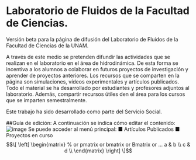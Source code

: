 # Laboratorio de Fluidos de la Facultad de Ciencias.

Versión beta para la página de difusión del Laboratorio de Fluidos de la Facultad de Ciencias de la UNAM.

A través de este medio se pretenden difundir las actividades que se realizan en el laboratorio en el área de hidrodinámica. 
De esta forma se incentiva a los alumnos a colaborar en futuros proyectos de investigación y aprender de proyectos anteriores.
Los recursos que se comparten en la página son simulaciones, vídeos experimentales y artículos publicados. Todo el material se ha desarrollado por estudiantes y profesores adjuntos al laboratorio.
Además, compartir recursos útiles den el área para los cursos que se imparten semestralmente.

Este trabajo ha sido desarrollado como parte del Servicio Social.

##Guía de edición:
A continuación se indica cómo editar el contenido:
![image](https://github.com/RoxetHonguito/LabFluidosServicio.github.io/assets/33643863/43488ac8-ba2e-407e-b7f8-84b3f2d1403b)
Se puede acceder al menú principal:
■ Artículos Publicados
■ Proyectos en curso
$$\[
\left[
   \begin{matrix} % or pmatrix or bmatrix or Bmatrix or ...
      a & b \\
      c & d \\
   \end{matrix}
\right]
\]$$
